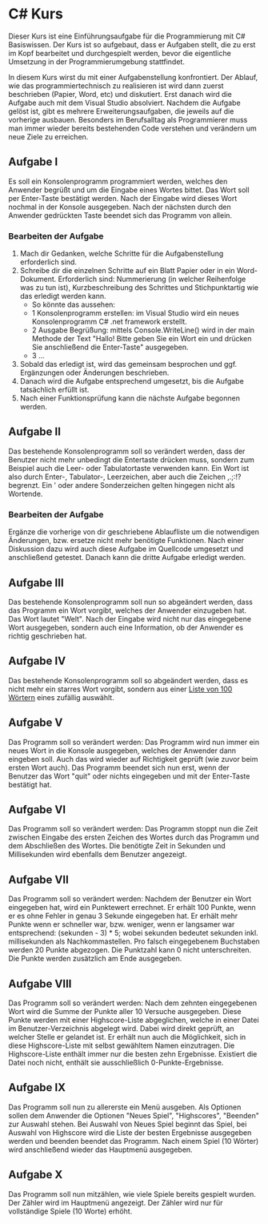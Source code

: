 # C# Kurs
Dieser Kurs ist eine Einführungsaufgabe für die Programmierung mit C# Basiswissen. Der Kurs ist so aufgebaut, dass er Aufgaben stellt, die zu erst im Kopf bearbeitet und durchgespielt werden, bevor die eigentliche Umsetzung in der Programmierumgebung stattfindet. 

In diesem Kurs wirst du mit einer Aufgabenstellung konfrontiert. Der Ablauf, wie das programmiertechnisch zu realisieren ist wird dann zuerst beschrieben (Papier, Word, etc) und diskutiert. Erst danach wird die Aufgabe auch mit dem Visual Studio absolviert. Nachdem die Aufgabe gelöst ist, gibt es mehrere Erweiterungsaufgaben, die jeweils auf die vorherige ausbauen. Besonders im Berufsalltag als Programmierer muss man immer wieder bereits bestehenden Code verstehen und verändern um neue Ziele zu erreichen.

## Aufgabe I
Es soll ein Konsolenprogramm programmiert werden, welches den Anwender begrüßt und um die Eingabe eines Wortes bittet. Das Wort soll per Enter-Taste bestätigt werden. Nach der Eingabe wird dieses Wort nochmal in der Konsole ausgegeben. Nach der nächsten durch den Anwender gedrückten Taste beendet sich das Programm von allein.

### Bearbeiten der Aufgabe
1. Mach dir Gedanken, welche Schritte für die Aufgabenstellung erforderlich sind.
2. Schreibe dir die einzelnen Schritte auf ein Blatt Papier oder in ein Word-Dokument. Erforderlich sind: Nummerierung (in welcher Reihenfolge was zu tun ist), Kurzbeschreibung des Schrittes und Stichpunktartig wie das erledigt werden kann. 
   - So könnte das aussehen:
   - 1 Konsolenprogramm erstellen: im Visual Studio wird ein neues Konsolenprogramm C# .net framework erstellt.
   - 2 Ausgabe Begrüßung: mittels Console.WriteLine() wird in der main Methode der Text "Hallo! Bitte geben Sie ein Wort ein und drücken Sie anschließend die Enter-Taste" ausgegeben.
   - 3 ...
3. Sobald das erledigt ist, wird das gemeinsam besprochen und ggf. Ergänzungen oder Änderungen beschrieben.
4. Danach wird die Aufgabe entsprechend umgesetzt, bis die Aufgabe tatsächlich erfüllt ist.
5. Nach einer Funktionsprüfung kann die nächste Aufgabe begonnen werden.

## Aufgabe II
Das bestehende Konsolenprogramm soll so verändert werden, dass der Benutzer nicht mehr unbedingt die Entertaste drücken muss, sondern zum Beispiel auch die Leer- oder Tabulatortaste verwenden kann. Ein Wort ist also durch Enter-, Tabulator-, Leerzeichen, aber auch die Zeichen ,.;:!? begrenzt. Ein ' oder andere Sonderzeichen gelten hingegen nicht als Wortende.

### Bearbeiten der Aufgabe
Ergänze die vorherige von dir geschriebene Ablaufliste um die notwendigen Änderungen, bzw. ersetze nicht mehr benötigte Funktionen. Nach einer Diskussion dazu wird auch diese Aufgabe im Quellcode umgesetzt und anschließend getestet. Danach kann die dritte Aufgabe erledigt werden.

## Aufgabe III
Das bestehende Konsolenprogramm soll nun so abgeändert werden, dass das Programm ein Wort vorgibt, welches der Anwender einzugeben hat. Das Wort lautet "Welt". Nach der Eingabe wird nicht nur das eingegebene Wort ausgegeben, sondern auch eine Information, ob der Anwender es richtig geschrieben hat.

## Aufgabe IV
Das bestehende Konsolenprogramm soll so abgeändert werden, dass es nicht mehr ein starres Wort vorgibt, sondern aus einer [Liste von 100 Wörtern](aufgabe-4-wortliste) eines zufällig auswählt.

## Aufgabe V
Das Programm soll so verändert werden: Das Programm wird nun immer ein neues Wort in die Konsole ausgegeben, welches der Anwender dann eingeben soll. Auch das wird wieder auf Richtigkeit geprüft (wie zuvor beim ersten Wort auch). Das Programm beendet sich nun erst, wenn der Benutzer das Wort "quit" oder nichts eingegeben und mit der Enter-Taste bestätigt hat.

## Aufgabe VI
Das Programm soll so verändert werden: Das Programm stoppt nun die Zeit zwischen Eingabe des ersten Zeichen des Wortes durch das Programm und dem Abschließen des Wortes. Die benötigte Zeit in Sekunden und Millisekunden wird ebenfalls dem Benutzer angezeigt.

## Aufgabe VII
Das Programm soll so verändert werden: Nachdem der Benutzer ein Wort eingegeben hat, wird ein Punktewert errechnet. Er erhält 100 Punkte, wenn er es ohne Fehler in genau 3 Sekunde eingegeben hat. Er erhält mehr Punkte wenn er schneller war, bzw. weniger, wenn er langsamer war entsprechend: (sekunden - 3) * 5; wobei sekunden bedeutet sekunden inkl. millisekunden als Nachkommastellen. Pro falsch eingegebenem Buchstaben werden 20 Punkte abgezogen. Die Punktzahl kann 0 nicht unterschreiten. Die Punkte werden zusätzlich am Ende ausgegeben.

## Aufgabe VIII
Das Programm soll so verändert werden: Nach dem zehnten eingegebenen Wort wird die Summe der Punkte aller 10 Versuche ausgegeben. Diese Punkte werden mit einer Highscore-Liste abgeglichen, welche in einer Datei im Benutzer-Verzeichnis abgelegt wird. Dabei wird direkt geprüft, an welcher Stelle er gelandet ist. Er erhält nun auch die Möglichkeit, sich in diese Highscore-Liste mit selbst gewähltem Namen einzutragen. Die Highscore-Liste enthält immer nur die besten zehn Ergebnisse. Existiert die Datei noch nicht, enthält sie ausschließlich 0-Punkte-Ergebnisse.

## Aufgabe IX 
Das Programm soll nun zu allererste ein Menü ausgeben. Als Optionen sollen dem Anwender die Optionen "Neues Spiel", "Highscores", "Beenden" zur Auswahl stehen. Bei Auswahl von Neues Spiel beginnt das Spiel, bei Auswahl von Highscore wird die Liste der besten Ergebnisse ausgegeben werden und beenden beendet das Programm. Nach einem Spiel (10 Wörter) wird anschließend wieder das Hauptmenü ausgegeben.

## Aufgabe X
Das Programm soll nun mitzählen, wie viele Spiele bereits gespielt wurden. Der Zähler wird im Hauptmenü angezeigt. Der Zähler wird nur für vollständige Spiele (10 Worte) erhöht. 


